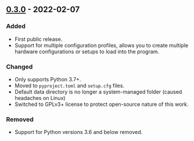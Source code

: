 ## [0.3.0](https://github.com/BYUCamachoLab/autogator/releases/tag/0.3.0) - 2022-02-07

### Added
- First public release.
- Support for multiple configuration profiles, allows you to create multiple
  hardware configurations or setups to load into the program.

### Changed
- Only supports Python 3.7+.
- Moved to ``pyproject.toml`` and ``setup.cfg`` files.
- Default data directory is no longer a system-managed folder (caused headaches
  on Linux)
- Switched to GPLv3+ license to protect open-source nature of this work.

### Removed
- Support for Python versions 3.6 and below removed.